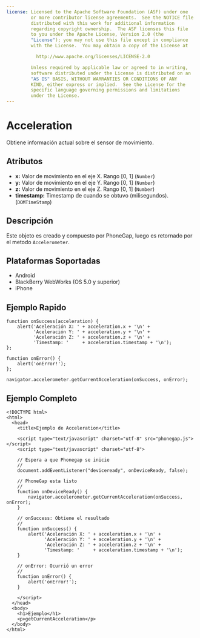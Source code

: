 ```yaml
---
license: Licensed to the Apache Software Foundation (ASF) under one
         or more contributor license agreements.  See the NOTICE file
         distributed with this work for additional information
         regarding copyright ownership.  The ASF licenses this file
         to you under the Apache License, Version 2.0 (the
         "License"); you may not use this file except in compliance
         with the License.  You may obtain a copy of the License at

           http://www.apache.org/licenses/LICENSE-2.0

         Unless required by applicable law or agreed to in writing,
         software distributed under the License is distributed on an
         "AS IS" BASIS, WITHOUT WARRANTIES OR CONDITIONS OF ANY
         KIND, either express or implied.  See the License for the
         specific language governing permissions and limitations
         under the License.
---
```


Acceleration
============

Obtiene información actual sobre el sensor de movimiento.

Atributos
-----------

- __x:__ Valor de movimiento en el eje X. Rango [0, 1] (`Number`)
- __y:__ Valor de movimiento en el eje Y. Rango [0, 1] (`Number`)
- __z:__ Valor de movimiento en el eje Z. Rango [0, 1] (`Number`)
- __timestamp:__ Timestamp de cuando se obtuvo (milisegundos). (`DOMTimeStamp`)

Descripción
-----------

Este objeto es creado y compuesto por PhoneGap, luego es retornado por el metodo `Accelerometer`.

Plataformas Soportadas
----------------------

- Android
- BlackBerry WebWorks (OS 5.0 y superior)
- iPhone

Ejemplo Rapido
--------------

    function onSuccess(acceleration) {
        alert('Aceleración X: ' + acceleration.x + '\n' +
              'Aceleración Y: ' + acceleration.y + '\n' +
              'Aceleración Z: ' + acceleration.z + '\n' +
              'Timestamp: '     + acceleration.timestamp + '\n');
    };

    function onError() {
        alert('onError!');
    };

    navigator.accelerometer.getCurrentAcceleration(onSuccess, onError);

Ejemplo Completo
----------------

    <!DOCTYPE html>
    <html>
      <head>
        <title>Ejemplo de Acceleration</title>

        <script type="text/javascript" charset="utf-8" src="phonegap.js"></script>
        <script type="text/javascript" charset="utf-8">

        // Espera a que Phonegap se inicie
        //
        document.addEventListener("deviceready", onDeviceReady, false);

        // PhoneGap esta listo
        //
        function onDeviceReady() {
            navigator.accelerometer.getCurrentAcceleration(onSuccess, onError);
        }

        // onSuccess: Obtiene el resultado
        //
        function onSuccess() {
            alert('Aceleración X: ' + acceleration.x + '\n' +
                  'Aceleración Y: ' + acceleration.y + '\n' +
                  'Aceleración Z: ' + acceleration.z + '\n' +
                  'Timestamp: '     + acceleration.timestamp + '\n');
        }

        // onError: Ocurrió un error
        //
        function onError() {
            alert('onError!');
        }

        </script>
      </head>
      <body>
        <h1>Ejemplo</h1>
        <p>getCurrentAcceleration</p>
      </body>
    </html>
